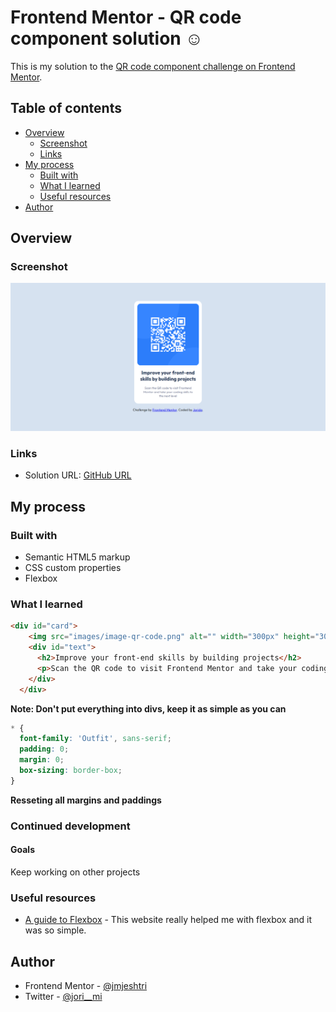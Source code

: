 # Frontend Mentor - QR code component solution :relaxed:

This is my solution to the [QR code component challenge on Frontend Mentor](https://www.frontendmentor.io/challenges/qr-code-component-iux_sIO_H). 

## Table of contents

- [Overview](#overview)
  - [Screenshot](#screenshot)
  - [Links](#links)
- [My process](#my-process)
  - [Built with](#built-with)
  - [What I learned](#what-i-learned)
  - [Useful resources](#useful-resources)
- [Author](#author)

## Overview

### Screenshot

![Screenshot-desktop](./images/screenshot-desktop-1.png)

### Links

- Solution URL: [GitHub URL](https://github.com/jmjeshtri/FrontendMentor/tree/main/newbie-challenges/html-css/qr-code-component-main)

## My process

### Built with

- Semantic HTML5 markup
- CSS custom properties
- Flexbox

### What I learned

```html
<div id="card">
    <img src="images/image-qr-code.png" alt="" width="300px" height="300px">
    <div id="text">
      <h2>Improve your front-end skills by building projects</h2>
      <p>Scan the QR code to visit Frontend Mentor and take your coding skills to the next level</p>
    </div>
  </div>
```
**Note: Don't put everything into divs, keep it as simple as you can**

```css
* {
  font-family: 'Outfit', sans-serif;
  padding: 0;
  margin: 0;
  box-sizing: border-box;
}
```
**Resseting all margins and paddings**

### Continued development

#### Goals 

Keep working on other projects

### Useful resources

- [A guide to Flexbox](https://css-tricks.com/snippets/css/a-guide-to-flexbox/) - This website really helped me with flexbox and it was so simple.

## Author

- Frontend Mentor - [@jmjeshtri](https://www.frontendmentor.io/profile/jmjeshtri)
- Twitter - [@jori__mi](https://www.twitter.com/jori__mi)